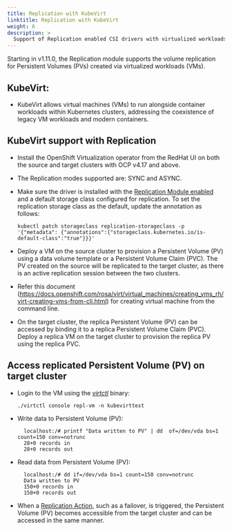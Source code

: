 ```yaml
---
title: Replication with KubeVirt
linktitle: Replication with KubeVirt
weight: 6
description: >
  Support of Replication enabled CSI drivers with virtualized workloads.
---
```


Starting in v1.11.0, the Replication module supports the volume replication for
Persistent Volumes (PVs) created via virtualized workloads (VMs).

## KubeVirt:

- KubeVirt allows virtual machines (VMs) to run alongside container workloads
  within Kubernetes clusters, addressing the coexistence of legacy VM workloads
  and modern containers.

## KubeVirt support with Replication

- Install the OpenShift Virtualization operator from the RedHat UI on both the
  source and target clusters with OCP v4.17 and above.
- The Replication modes supported are: SYNC and ASYNC.

- Make sure the driver is installed with the
  [Replication Module enabled](https://dell.github.io/csm-docs/docs/deployment/csmoperator/modules/replication/)
  and a default storage class configured for replication. To set the replication
  storage class as the default, update the annotation as follows:

  ```
  kubectl patch storageclass replication-storageclass -p '{"metadata": {"annotations":{"storageclass.kubernetes.io/is-default-class":"true"}}}'
  ```

- Deploy a VM on the source cluster to provision a Persistent Volume (PV) using
  a data volume template or a Persistent Volume Claim (PVC). The PV created on
  the source will be replicated to the target cluster, as there is an active
  replication session between the two clusters.

- Refer this document
  (https://docs.openshift.com/rosa/virt/virtual_machines/creating_vms_rh/virt-creating-vms-from-cli.html)
  for creating virtual machine from the command line.

- On the target cluster, the replica Persistent Volume (PV) can be accessed by
  binding it to a replica Persistent Volume Claim (PVC). Deploy a replica VM on
  the target cluster to provision the replica PV using the replica PVC.

## Access replicated Persistent Volume (PV) on target cluster

- Login to the VM using the
  _[virtctl](https://kubevirt.io/user-guide/user_workloads/virtctl_client_tool/)_
  binary:

  ```
  ./virtctl console repl-vm -n kubevirttest
  ```

- Write data to Persistent Volume (PV):

  ```
    localhost:/# printf "Data written to PV" | dd  of=/dev/vda bs=1 count=150 conv=notrunc
    28+0 records in
    28+0 records out
  ```

- Read data from Persistent Volume (PV):
  ```
    localhost:/# dd if=/dev/vda bs=1 count=150 conv=notrunc
    Data written to PV
    150+0 records in
    150+0 records out
  ```
- When a
  [Replication Action](https://dell.github.io/csm-docs/docs/replication/replication-actions/),
  such as a failover, is triggered, the Persistent Volume (PV) becomes
  accessible from the target cluster and can be accessed in the same manner.
